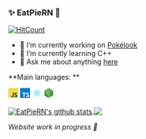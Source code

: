 ### ✨ EatPieRN 👋

[![HitCount](http://hits.dwyl.com/eatpiern/simplebin.svg)](http://hits.dwyl.com/eatpiern/simplebin)



- 🔭 I’m currently working on [Pokélook](https://github.com/eatpiern/pokelook)
- 🌱 I’m currently learning C++
- 💬 Ask me about anything [here](https://github.com/eatpiern/eatpiern/issues)

**Main languages: **

<code><img height="20" src="https://raw.githubusercontent.com/github/explore/80688e429a7d4ef2fca1e82350fe8e3517d3494d/topics/javascript/javascript.png"></code>
<code><img height="20" src="https://raw.githubusercontent.com/github/explore/80688e429a7d4ef2fca1e82350fe8e3517d3494d/topics/typescript/typescript.png"></code>
<code><img height="20" src="https://raw.githubusercontent.com/github/explore/80688e429a7d4ef2fca1e82350fe8e3517d3494d/topics/react/react.png"></code>
<code><img height="20" src="https://raw.githubusercontent.com/github/explore/80688e429a7d4ef2fca1e82350fe8e3517d3494d/topics/nodejs/nodejs.png"></code>  

<a href="https://github.com/eatpiern/">
  <img align="center" src="https://github-readme-stats.vercel.app/api?username=eatpiern&show_icons=true&include_all_commits=true&theme=material-palenight" alt="EatPieRN's github stats" />
</a>

<a href="https://github.com/eatpiern">
  <img align="center" src="https://github-readme-stats.vercel.app/api/top-langs/?username=eatpiern&theme=material-palenight" />
</a>

  *Website work in progress 🤫*
